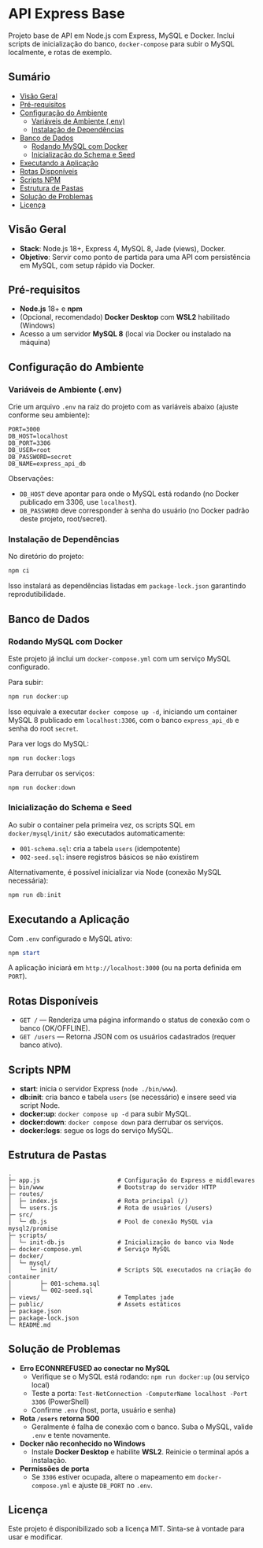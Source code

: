 # API Express Base

Projeto base de API em Node.js com Express, MySQL e Docker. Inclui scripts de inicialização do banco, `docker-compose` para subir o MySQL localmente, e rotas de exemplo.

## Sumário
- [Visão Geral](#visão-geral)
- [Pré-requisitos](#pré-requisitos)
- [Configuração do Ambiente](#configuração-do-ambiente)
  - [Variáveis de Ambiente (.env)](#variáveis-de-ambiente-env)
  - [Instalação de Dependências](#instalação-de-dependências)
- [Banco de Dados](#banco-de-dados)
  - [Rodando MySQL com Docker](#rodando-mysql-com-docker)
  - [Inicialização do Schema e Seed](#inicialização-do-schema-e-seed)
- [Executando a Aplicação](#executando-a-aplicação)
- [Rotas Disponíveis](#rotas-disponíveis)
- [Scripts NPM](#scripts-npm)
- [Estrutura de Pastas](#estrutura-de-pastas)
- [Solução de Problemas](#solução-de-problemas)
- [Licença](#licença)

## Visão Geral
- **Stack**: Node.js 18+, Express 4, MySQL 8, Jade (views), Docker.
- **Objetivo**: Servir como ponto de partida para uma API com persistência em MySQL, com setup rápido via Docker.

## Pré-requisitos
- **Node.js** 18+ e **npm**
- (Opcional, recomendado) **Docker Desktop** com **WSL2** habilitado (Windows)
- Acesso a um servidor **MySQL 8** (local via Docker ou instalado na máquina)

## Configuração do Ambiente

### Variáveis de Ambiente (.env)
Crie um arquivo `.env` na raiz do projeto com as variáveis abaixo (ajuste conforme seu ambiente):

```dotenv
PORT=3000
DB_HOST=localhost
DB_PORT=3306
DB_USER=root
DB_PASSWORD=secret
DB_NAME=express_api_db
```

Observações:
- `DB_HOST` deve apontar para onde o MySQL está rodando (no Docker publicado em 3306, use `localhost`).
- `DB_PASSWORD` deve corresponder à senha do usuário (no Docker padrão deste projeto, root/secret).

### Instalação de Dependências
No diretório do projeto:

```powershell
npm ci
```

Isso instalará as dependências listadas em `package-lock.json` garantindo reprodutibilidade.

## Banco de Dados

### Rodando MySQL com Docker
Este projeto já inclui um `docker-compose.yml` com um serviço MySQL configurado.

Para subir:

```powershell
npm run docker:up
```

Isso equivale a executar `docker compose up -d`, iniciando um container MySQL 8 publicado em `localhost:3306`, com o banco `express_api_db` e senha do root `secret`.

Para ver logs do MySQL:

```powershell
npm run docker:logs
```

Para derrubar os serviços:

```powershell
npm run docker:down
```

### Inicialização do Schema e Seed
Ao subir o container pela primeira vez, os scripts SQL em `docker/mysql/init/` são executados automaticamente:
- `001-schema.sql`: cria a tabela `users` (idempotente)
- `002-seed.sql`: insere registros básicos se não existirem

Alternativamente, é possível inicializar via Node (conexão MySQL necessária):

```powershell
npm run db:init
```

## Executando a Aplicação
Com `.env` configurado e MySQL ativo:

```powershell
npm start
```

A aplicação iniciará em `http://localhost:3000` (ou na porta definida em `PORT`).

## Rotas Disponíveis
- `GET /` — Renderiza uma página informando o status de conexão com o banco (OK/OFFLINE).
- `GET /users` — Retorna JSON com os usuários cadastrados (requer banco ativo).

## Scripts NPM
- **start**: inicia o servidor Express (`node ./bin/www`).
- **db:init**: cria banco e tabela `users` (se necessário) e insere seed via script Node.
- **docker:up**: `docker compose up -d` para subir MySQL.
- **docker:down**: `docker compose down` para derrubar os serviços.
- **docker:logs**: segue os logs do serviço MySQL.

## Estrutura de Pastas
```
.
├─ app.js                      # Configuração do Express e middlewares
├─ bin/www                     # Bootstrap do servidor HTTP
├─ routes/
│  ├─ index.js                 # Rota principal (/)
│  └─ users.js                 # Rota de usuários (/users)
├─ src/
│  └─ db.js                    # Pool de conexão MySQL via mysql2/promise
├─ scripts/
│  └─ init-db.js               # Inicialização do banco via Node
├─ docker-compose.yml          # Serviço MySQL
├─ docker/
│  └─ mysql/
│     └─ init/                 # Scripts SQL executados na criação do container
│        ├─ 001-schema.sql
│        └─ 002-seed.sql
├─ views/                      # Templates jade
├─ public/                     # Assets estáticos
├─ package.json
├─ package-lock.json
└─ README.md
```

## Solução de Problemas
- **Erro ECONNREFUSED ao conectar no MySQL**
  - Verifique se o MySQL está rodando: `npm run docker:up` (ou serviço local)
  - Teste a porta: `Test-NetConnection -ComputerName localhost -Port 3306` (PowerShell)
  - Confirme `.env` (host, porta, usuário e senha)
- **Rota `/users` retorna 500**
  - Geralmente é falha de conexão com o banco. Suba o MySQL, valide `.env` e tente novamente.
- **Docker não reconhecido no Windows**
  - Instale **Docker Desktop** e habilite **WSL2**. Reinicie o terminal após a instalação.
- **Permissões de porta**
  - Se `3306` estiver ocupada, altere o mapeamento em `docker-compose.yml` e ajuste `DB_PORT` no `.env`.

## Licença
Este projeto é disponibilizado sob a licença MIT. Sinta-se à vontade para usar e modificar.
